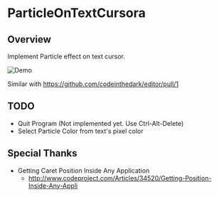 # ParticleOnTextCursora

## Overview
Implement Particle effect on text cursor.

![Demo](https://raw.githubusercontent.com/if1live/ParticleOnTextCursor/master/document/demo.gif)

Similar with https://github.com/codeinthedark/editor/pull/1

## TODO
* Quit Program (Not implemented yet. Use Ctrl-Alt-Delete)
* Select Particle Color from text's pixel color

## Special Thanks
* Getting Caret Position Inside Any Application
  * http://www.codeproject.com/Articles/34520/Getting-Position-Inside-Any-Appli
